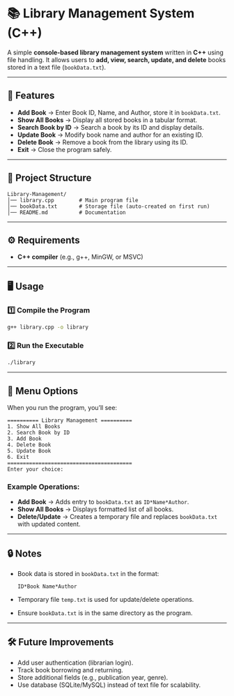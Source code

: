 # 📚 Library Management System (C++)

A simple **console-based library management system** written in **C++** using file handling.
It allows users to **add, view, search, update, and delete** books stored in a text file (`bookData.txt`).

---

## 🚀 Features

* **Add Book** → Enter Book ID, Name, and Author, store it in `bookData.txt`.
* **Show All Books** → Display all stored books in a tabular format.
* **Search Book by ID** → Search a book by its ID and display details.
* **Update Book** → Modify book name and author for an existing ID.
* **Delete Book** → Remove a book from the library using its ID.
* **Exit** → Close the program safely.

---

## 📂 Project Structure

```
Library-Management/
│── library.cpp        # Main program file
│── bookData.txt       # Storage file (auto-created on first run)
│── README.md          # Documentation
```

---

## ⚙️ Requirements

* **C++ compiler** (e.g., g++, MinGW, or MSVC)

---

## 🖥️ Usage

### 1️⃣ Compile the Program

```bash
g++ library.cpp -o library
```

### 2️⃣ Run the Executable

```bash
./library
```

---

## 📝 Menu Options

When you run the program, you’ll see:

```
========== Library Management ==========
1. Show All Books
2. Search Book by ID
3. Add Book
4. Delete Book
5. Update Book
6. Exit
========================================
Enter your choice:
```

### Example Operations:

* **Add Book** → Adds entry to `bookData.txt` as `ID*Name*Author`.
* **Show All Books** → Displays formatted list of all books.
* **Delete/Update** → Creates a temporary file and replaces `bookData.txt` with updated content.

---

## 🔒 Notes

* Book data is stored in `bookData.txt` in the format:

  ```
  ID*Book Name*Author
  ```
* Temporary file `temp.txt` is used for update/delete operations.
* Ensure `bookData.txt` is in the same directory as the program.

---

## 🛠️ Future Improvements

* Add user authentication (librarian login).
* Track book borrowing and returning.
* Store additional fields (e.g., publication year, genre).
* Use database (SQLite/MySQL) instead of text file for scalability.
